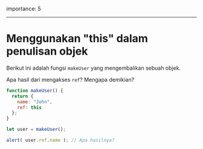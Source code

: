 importance: 5

---

# Menggunakan "this" dalam penulisan objek

Berikut ini adalah fungsi `makeUser` yang mengembalikan sebuah objek.

Apa hasil dari mengakses `ref`? Mengapa demikian?

```js
function makeUser() {
  return {
    name: "John",
    ref: this
  };
}

let user = makeUser();

alert( user.ref.name ); // Apa hasilnya?
```


